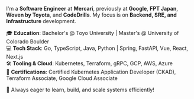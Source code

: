 I'm a **Software Engineer** at **Mercari**, previously at **Google**, **FPT Japan**, **Woven by Toyota**, and **CodeDrills**. 
My focus is on **Backend, SRE, and Infrastructure** development.

🎓 **Education**: Bachelor's @ Toyo University | Master's @ University of Colorado Boulder  
💻 **Tech Stack**: Go, TypeScript, Java, Python | Spring, FastAPI, Vue, React, Next.js  
🛠 **Tooling & Cloud**: Kubernetes, Terraform, gRPC, GCP, AWS, Azure  
📜 **Certifications**: Certified Kubernetes Application Developer (CKAD), Terraform Associate, Google Cloud Associate  

🚀 Always eager to learn, build, and scale systems efficiently!
